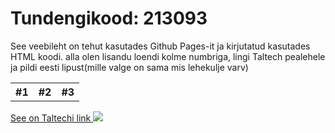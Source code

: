 <html>
    <body>
        <h1>Tundengikood: 213093</h1>
        <p>See veebileht on tehut kasutades Github Pages-it ja kirjutatud kasutades HTML koodi.
        alla olen lisandu loendi kolme numbriga, lingi Taltech pealehele ja pildi eesti lipust(mille valge on sama mis lehekulje varv)</p>
          <table>
            <tr>
              <th>#1</th>
              <th>#2</th>
              <th>#3</th>
            </tr>
          </table>
        <a href="https://taltech.ee">
            See on Taltechi link
        </a>
        <img src ="https://upload.wikimedia.org/wikipedia/commons/8/8f/Flag_of_Estonia.svg">
    </body>
</html>
